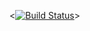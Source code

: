 <[![Build Status](https://app.travis-ci.com/ytchka/lab04.svg?token=jpN6uGUoYVjNTcF51jjq&branch=main)](https://app.travis-ci.com/ytchka/lab04)>
